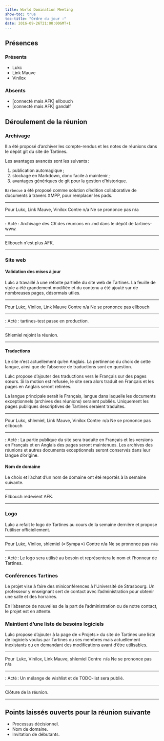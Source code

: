 ```yaml
---
title: World Domination Meeting
show-toc: true
toc-title: "Ordre du jour :"
date: 2016-09-26T21:00:00GMT+1
...
```


## Présences

### Présents

  - Lukc
  - Link Mauve
  - Vinilox

### Absents

  - [connecté mais AFK] ellbouch
  - [connecté mais AFK] gandalf

## Déroulement de la réunion

### Archivage

Il a été proposé d’archiver les compte-rendus et les notes de réunions dans le dépôt git du site de Tartines.

Les avantages avancés sont les suivants :

  1. publication automagique ;
  2. stockage en Markdown, donc facile à maintenir ;
  3. avantages génériques de git pour la gestion d’historique.

`Barbecue` a été proposé comme solution d’édition collaborative de documents à travers XMPP, pour remplacer les pads.

------------------   ----------------------------------------------------------
Pour                 Lukc, Link Mauve, Vinilox
Contre               n/a
Ne se prononce pas   n/a
------------------   ----------------------------------------------------------

: Acté : Archivage des CR des réunions en .md dans le dépôt de tartines-www.

---

Ellbouch n'est plus AFK.

---

### Site web

#### Validation des mises à jour

Lukc a travaillé à une refonte partielle du site web de Tartines. La feuille de style a été grandement modifiée et du contenu a été ajouté sur de nombreuses pages, désormais utiles.


------------------   ----------------------------------------------------------
Pour                 Lukc, Vinilox, Link Mauve
Contre               n/a
Ne se prononce pas   ellbouch
------------------   ----------------------------------------------------------

: Acté : tartines-test passe en production.

---

Shlemiel rejoint la réunion.

---

#### Traductions

Le site n’est actuellement qu’en Anglais. La pertinence du choix de cette langue, ainsi que de l’absence de traductions sont en question.

Lukc propose d’ajouter des traductions vers le Français sur des pages sœurs. Si la motion est refusée, le site sera alors traduit en Français et les pages en Anglais seront retirées.

La langue principale serait le Français, langue dans laquelle les documents exceptionnels (archives des réunions) seraient publiés. Uniquement les pages publiques descriptives de Tartines seraient traduites.

------------------   ----------------------------------------------------------
Pour                 Lukc, shlemiel, Link Mauve, Vinilox
Contre               n/a
Ne se prononce pas   ellbouch
------------------   ----------------------------------------------------------

: Acté : La partie publique du site sera traduite en Français et les versions en Français et en Anglais des pages seront maintenues. Les archives des réunions et autres documents exceptionnels seront conservés dans leur langue d’origine.

#### Nom de domaine

Le choix et l’achat d’un nom de domaine ont été reportés à la semaine suivante.

---

Ellbouch redevient AFK.

---

### Logo

Lukc a refait le logo de Tartines au cours de la semaine dernière et propose l’utiliser officiellement.

------------------   ----------------------------------------------------------
Pour                 Lukc, Vinilox, shlemiel (« Sympa »)
Contre               n/a
Ne se prononce pas   n/a
------------------   ----------------------------------------------------------

: Acté : Le logo sera utilisé au besoin et représentera le nom et l’honneur de Tartines.

### Conférences Tartines

Le projet vise à faire des miniconférences à l’Université de Strasbourg. Un professeur y enseignant sert de contact avec l’administration pour obtenir une salle et des horraires.

En l’absence de nouvelles de la part de l’administration ou de notre contact, le projet est en attente.

### Maintient d’une liste de besoins logiciels

Lukc propose d’ajouter à la page de « Projets » du site de Tartines une liste de logiciels voulus par Tartines ou ses membres mais actuellement inexistants ou en demandant des modifications avant d’être utilisables.

------------------   ----------------------------------------------------------
Pour                 Lukc, Vinilox, Link Mauve, shlemiel
Contre               n/a
Ne se prononce pas   n/a
------------------   ----------------------------------------------------------

: Acté : Un mélange de wishlist et de TODO-list sera publié.

---

Clôture de la réunion.

---

## Points laissés ouverts pour la réunion suivante

  - Processus décisionnel.
  - Nom de domaine.
  - Invitation de débutants.

